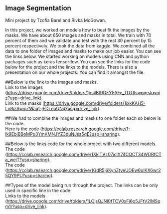 ## Image Segmentation
Mini project by Tzofia Barel and Rivka McGowan. 

In this project, we worked on models how to best fit the images by the masks. We have about 650 images and masks in total. We train with 70 percent of them and we validate and test with the rest 30 percent by 15 percent respectively. We took the data from kaggle. We combined all the data to one folder of images and masks to make our job easier. You can see the links below. We started working on models using CNN and python packages such as keras tensorflow. You can see the links for the code below for the project and the links to the models. There is also a presentation on our whole projects. You can find it amongst the file. 

##Below is the link to the images and masks.  
Link to the images (https://drive.google.com/drive/folders/1jrsilBtROFY5AFe_TDTIIswpqeJqvniz?usp=drive_link).  
Link to the masks (https://drive.google.com/drive/folders/1jxkKAH5-LnRizSwvjZWaqt-jEDLeoUNd?usp=drive_link).  

##We had to combine the images and masks to one folder each so below is the code.  
Here is the code (https://colab.research.google.com/drive/1-lk9EbjBBoMPo3YmKMNJYZ3duNJsa5qE?usp=sharing).

##Below is the links code for the whole project with two different models.
The code (https://colab.research.google.com/drive/1XkiTVz07iclX74CQCT34WDRfCTa_wejT?usp=sharing).  
The code (https://colab.research.google.com/drive/1GdR5j6KynZtveUOEw6oIKX6wr25QY9PU?usp=sharing).  

##Types of the model being run through the project. The links can be only used in specific line in the code.   
Links to the models (https://drive.google.com/drive/folders/1LOjsQJNl0fTCV0xFi6o5JFtV2lMSqm1r?usp=drive_link).

